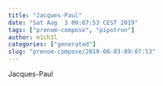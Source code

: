 ```yaml
---
title: "Jacques-Paul"
date: "Sat Aug  3 09:07:53 CEST 2019"
tags: ["prenom-compose", "pipotron"]
author: m1ch3l
categories: ["generated"]
slug: "prenom-compose/2019-08-03-09:07:53"
---
```


Jacques-Paul
